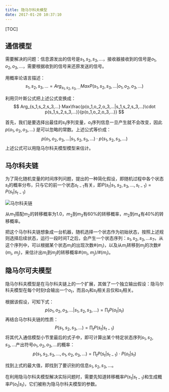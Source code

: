 ```yaml
---
title: 隐马尔科夫模型
date: 2017-01-20 10:37:10
---
```

[TOC]

## 通信模型
需要解决的问题：信息源发出的信号是$s_1,s_2,s_3,...$，接收器接收到的信号是$o_1,o_2,o_3,...$，需要根据收到的信号来还原发送的信号。

用概率论语言描述：
$$
s_1,s_2,s_3,... = Arg_{s_1,s_2,s_3,...} Max P(s_1,s_2,s_3,...|o_1,o_2,o_3,...)
$$

利用贝叶斯公式把上述公式变换成：
$$
Arg_{s_1,s_2,s_3,...} Max\frac{p(o_1,o_2,o_3,...|s_1,s_2,s_3,...)\cdot p(s_1,s_2,s_3,...)}{p(o_1,o_2,o_3,...)}
$$

首先，我们是要选择出最佳的$s_t$序列变量，$o_t$序列信息一旦产生就不会改变，因此 $p(o_1,o_2,o_3,...)$ 是可以忽略的常数。上述公式等价成：
$$
p(o_1,o_2,o_3,...|s_1,s_2,s_3,...)\cdot p(s_1,s_2,s_3,...)
$$
上述公式可以用隐马尔科夫模型模型来估计。

## 马尔科夫链
为了简化随机变量的时间序列问题，提出的一种简化假设，即随机过程中各个状态$s_t$的概率分布，只与它的前一个状态$s_{t-1}$有关，即$P(s_t|s_1,s_2,s_3,...,s_{t-1}) = P(s_t|s_{t-1})$

![马尔科夫链](http://oa5sa0jqw.bkt.clouddn.com/75099ddd4e7240655155691d5ce0c659.png)

从$m_1$搭配$m_2$的转移概率为1.0，$m_2$到$m_3$有60%的转移概率，$m_2$到$m_4$有40%的转移概率。

把这个马尔科夫链想象成一台机器，随机选择一个状态作为初始状态，按照上述规则选择后续状态，运行一段时间T之后，会产生一个状态序列：$s_1,s_2,s_3,...s_T$。从这个序列中，可以根据某个状态$m_i$的出现次数#($m_i$)，以及从$m_i$转移到$m_j$的次数#($m_i$, $m_j$)，来估计出$m_i$到$m_j$的转移概率#($m_i$, $m_j$)/#($m_i$)。

## 隐马尔可夫模型
隐马尔科夫模型是在马尔科夫链上的一个扩展，其做了一个独立输出假设：隐马尔科夫模型在每个时刻t会输出一个$o_t$，而且$o_t$和$s_t$相关且仅和$s_t$相关。

根据该假设，可知下式：
$$
p(o_1,o_2,o_3,...|s_1,s_2,s_3,...) = \prod_{t} P(o_t|s_t)
$$
再结合马尔科夫链的性质：
$$
P(s_1,s_2,s_3,...) = \prod_{t} P(s_t|s_{t-1})
$$
将其代入通信模型小节里最后的式子中，即可计算出某个特定状态序列$s_1,s_2,s_3,...$产出符号$o_1,o_2,o_3,...$的概率：
$$
p(s_1,s_2,s_3,...,o_1,o_2,o_3,...) = \prod_{t} P(s_t|s_{t-1}) \cdot P(o_t|s_t)
$$

找到上式的最大值，即找到了要识别的信息$s_1,s_2,s_3,...$。

在利用隐马尔科夫模型解决实际问题时，需要先知道转移概率$P(s_t|s_{t-1})$和生成概率$P(o_t|s_t)$，它们被称为隐马尔科夫模型的参数。
